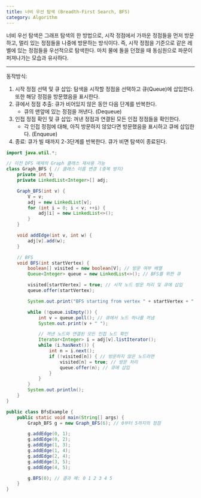 ```yaml
---
title: 너비 우선 탐색 (Breadth-First Search, BFS)
category: Algorithm
---
```


너비 우선 탐색은 그래프 탐색의 한 방법으로, 시작 정점에서 가까운 정점들을 먼저 방문하고, 멀리 있는 정점들을 나중에 방문하는 방식이다. 즉, 시작 정점을 기준으로 같은 레벨에 있는 정점들을 우선적으로 탐색한다. 마치 물에 돌을 던졌을 때 동심원으로 파문이 퍼져나가는 모습과 유사하다. 

----------------------------------------------------------------------
동작방식:
1. 시작 정점 선택 및 큐 삽입: 탐색을 시작할 정점을 선택하고 큐(Queue)에 삽입한다. 또한 해당 정점을 방문했음을 표시한다. 
2. 큐에서 정점 추출: 큐가 비어있지 않은 동안 다음 단계를 반복한다.
	- 큐의 맨앞에 있는 정점을 꺼낸다. (Dequeue)
3. 인접 정점 확인 및 큐 삽입: 꺼낸 정점과 연결된 모든 인접 정점들을 확인한다. 
	- 각 인접 정점에 대해, 아직 방문하지 않았다면 방문했음을 표시하고 큐에 삽입한다. (Enqueue)
4. 종료: 큐가 빌 때까지 2-3단계를 반복한다. 큐가 비면 탐색이 종료된다. 

```java
import java.util.*;

// 이전 DFS 예제의 Graph 클래스 재사용 가능
class Graph_BFS { // 클래스 이름 변경 (중복 방지)
    private int V;
    private LinkedList<Integer>[] adj;

    Graph_BFS(int v) {
        V = v;
        adj = new LinkedList[v];
        for (int i = 0; i < v; ++i) {
            adj[i] = new LinkedList<>();
        }
    }

    void addEdge(int v, int w) {
        adj[v].add(w);
    }

    // BFS
    void BFS(int startVertex) {
        boolean[] visited = new boolean[V]; // 방문 여부 배열
        Queue<Integer> queue = new LinkedList<>(); // BFS를 위한 큐

        visited[startVertex] = true; // 시작 노드 방문 처리 및 큐에 삽입
        queue.offer(startVertex);

        System.out.print("BFS starting from vertex " + startVertex + ": ");

        while (!queue.isEmpty()) {
            int v = queue.poll(); // 큐에서 노드 하나를 꺼냄
            System.out.print(v + " ");

            // 꺼낸 노드와 연결된 모든 인접 노드 확인
            Iterator<Integer> i = adj[v].listIterator();
            while (i.hasNext()) {
                int n = i.next();
                if (!visited[n]) { // 방문하지 않은 노드라면
                    visited[n] = true; // 방문 처리
                    queue.offer(n); // 큐에 삽입
                }
            }
        }
        System.out.println();
    }
}

public class BfsExample {
    public static void main(String[] args) {
        Graph_BFS g = new Graph_BFS(6); // 0부터 5까지의 정점

        g.addEdge(0, 1);
        g.addEdge(0, 2);
        g.addEdge(1, 3);
        g.addEdge(1, 4);
        g.addEdge(2, 4);
        g.addEdge(3, 5);
        g.addEdge(4, 5);

        g.BFS(0); // 결과 예: 0 1 2 3 4 5
    }
}
```